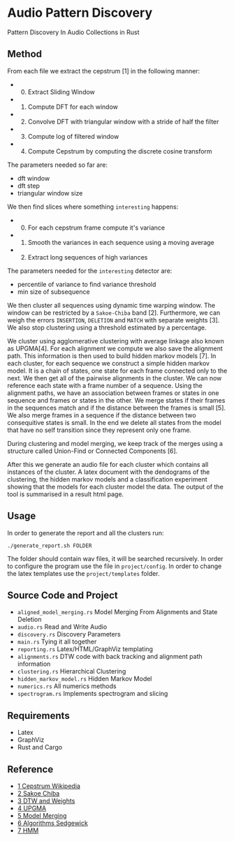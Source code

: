 # Audio Pattern Discovery

Pattern Discovery In Audio Collections in Rust

## Method

From each file we extract the cepstrum [1] in the following manner:
+ 0. Extract Sliding Window
+ 1. Compute DFT for each window
+ 2. Convolve DFT with triangular window with a stride of half the filter
+ 3. Compute log of filtered window
+ 4. Compute Cepstrum by computing the discrete cosine transform

The parameters needed so far are:
+ dft window
+ dft step
+ triangular window size

We then find slices where something `interesting` happens:
+ 0. For each cepstrum frame compute it's variance
+ 1. Smooth the variances in each sequence using a moving average
+ 2. Extract long sequences of high variances

The parameters needed for the `interesting` detector are:
+ percentile of variance to find variance threshold
+ min size of subsequence

We then cluster all sequences using dynamic time warping window.
The window can be restricted by a `Sakoe-Chiba` band [2]. Furthermore,
we can weigh the errors `INSERTION`, `DELETION` and `MATCH` with
separate weights [3]. We also stop clustering using a threshold
estimated by a percentage. 

We cluster using agglomerative clustering with average linkage
also known as UPGMA[4]. For each alignment we compute we also save the
alignment path. This information is then used to build hidden markov models [7].
In each cluster, for each sequence we construct a simple hidden markov model. 
It is a chain of states, one state for each frame connected only to the next.
We then get all of the pairwise alignments in the cluster. We can now reference
each state with a frame number of a sequence. Using the alignment paths, we
have an association between frames or states in one sequence and frames or states
in the other. We merge states if their frames in the sequences match and if
the distance between the frames is small [5]. We also merge frames
in a sequence if the distance between two consequitive states is small.
In the end we delete all states from the model that have no self transition
since they represent only one frame.

During clustering and model merging, we keep track of the merges
using a structure called Union-Find or Connected Components [6].

After this we generate an audio file for each cluster which contains all instances
of the cluster. A latex document with the dendograms of the clustering, the hidden markov
models and a classification experiment showing that the models for each cluster model
the data. The output of the tool is summarised in a result html page.

## Usage

In order to generate the report and all the clusters run:

```
./generate_report.sh FOLDER
```

The folder should contain wav files, it will be searched recursively.
In order to configure the program use the file in `project/config`.
In order to change the latex templates use the `project/templates` 
folder.

## Source Code and Project
+ `aligned_model_merging.rs` Model Merging From Alignments and State Deletion
+ `audio.rs` Read and Write Audio                     
+ `discovery.rs` Discovery Parameters
+ `main.rs` Tying it all together              
+ `reporting.rs` Latex/HTML/GraphViz templating
+ `alignments.rs` DTW code with back tracking and alignment path information 
+ `clustering.rs` Hierarchical Clustering                  
+ `hidden_markov_model.rs` Hidden Markov Model 
+ `numerics.rs` All numerics methods
+ `spectrogram.rs` Implements spectrogram and slicing

## Requirements
+ Latex
+ GraphViz
+ Rust and Cargo

## Reference
+ [1 Cepstrum Wikipedia](https://de.wikipedia.org/wiki/Mel_Frequency_Cepstral_Coefficients)
+ [2 Sakoe Chiba](https://ieeexplore.ieee.org/document/1163055)
+ [3 DTW and Weights](https://www.amazon.com/Speech-Synthesis-Recognition-Wendy-Holmes/dp/0748408576)
+ [4 UPGMA](https://en.wikipedia.org/wiki/UPGMA)
+ [5 Model Merging](https://papers.nips.cc/paper/669-hidden-markov-model-induction-by-bayesian-model-merging.pdf)
+ [6 Algorithms Sedgewick](https://www.amazon.com/Algorithms-Robert-Sedgewick/dp/032157351X/ref=asc_df_032157351X/?tag=googshopde-21&linkCode=df0&hvadid=310624385211&hvpos=1o1&hvnetw=g&hvrand=16551751797611632310&hvpone=&hvptwo=&hvqmt=&hvdev=c&hvdvcmdl=&hvlocint=&hvlocphy=9044109&hvtargid=pla-432981821009&psc=1&th=1&psc=1&tag=&ref=&adgrpid=64736366074&hvpone=&hvptwo=&hvadid=310624385211&hvpos=1o1&hvnetw=g&hvrand=16551751797611632310&hvqmt=&hvdev=c&hvdvcmdl=&hvlocint=&hvlocphy=9044109&hvtargid=pla-432981821009)
+ [7 HMM](https://www.ece.ucsb.edu/Faculty/Rabiner/ece259/Reprints/tutorial%20on%20hmm%20and%20applications.pdf)
